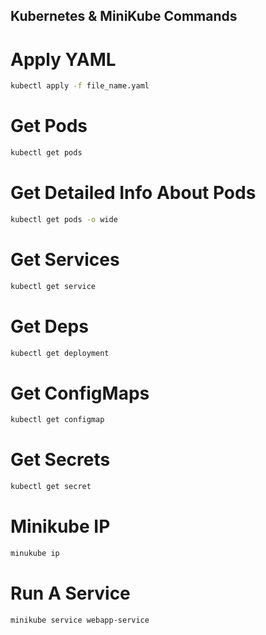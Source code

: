 ## Kubernetes & MiniKube Commands

# Apply YAML
```bash
kubectl apply -f file_name.yaml
```

# Get Pods
```bash
kubectl get pods
```

# Get Detailed Info About Pods
```bash
kubectl get pods -o wide
```

# Get Services
```bash
kubectl get service
```

# Get Deps
```bash
kubectl get deployment
```

# Get ConfigMaps
```bash
kubectl get configmap
```

# Get Secrets
```bash
kubectl get secret
```

# Minikube IP
```bash
minukube ip
```

# Run A Service
```bash
minikube service webapp-service
```
